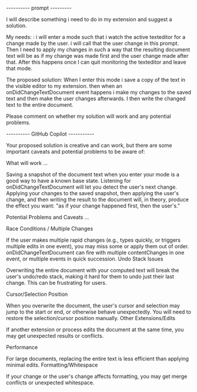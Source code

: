 
---------- prompt ---------

I will describe something i need to do in my extension and suggest a solution.  

My needs: : i will enter a mode such that i watch the active texteditor for a change made by the user. i will call that the user change in this prompt. Then I need to apply my changes in such a way that the resulting document text will be as if my change was made first and the user change made after that.  After this happens once I can quit monitoring the texteditor and leave that mode.

The proposed solution: When I enter this mode i save a copy of the text in the visible editor to my extension.  then when an onDidChangeTextDocument event happens i make my changes to the saved text and then make the user changes afterwards.  I then write the changed text to the entire document.

Please comment on whether my solution will work and any potential problems. 

---------- GitHub Copilot -----------

Your proposed solution is creative and can work, but there are some important caveats and potential problems to be aware of:

What will work ...

Saving a snapshot of the document text when you enter your mode is a good way to have a known base state.
Listening for onDidChangeTextDocument will let you detect the user's next change.
Applying your changes to the saved snapshot, then applying the user's change, and then writing the result to the document will, in theory, produce the effect you want: "as if your change happened first, then the user's."

Potential Problems and Caveats ...

Race Conditions / Multiple Changes

If the user makes multiple rapid changes (e.g., types quickly, or triggers multiple edits in one event), you may miss some or apply them out of order.
onDidChangeTextDocument can fire with multiple contentChanges in one event, or multiple events in quick succession.
Undo Stack Issues

Overwriting the entire document with your computed text will break the user's undo/redo stack, making it hard for them to undo just their last change.
This can be frustrating for users.

Cursor/Selection Position

When you overwrite the document, the user's cursor and selection may jump to the start or end, or otherwise behave unexpectedly.
You will need to restore the selection/cursor position manually.
Other Extensions/Edits

If another extension or process edits the document at the same time, you may get unexpected results or conflicts.

Performance

For large documents, replacing the entire text is less efficient than applying minimal edits.
Formatting/Whitespace

If your change or the user's change affects formatting, you may get merge conflicts or unexpected whitespace.
